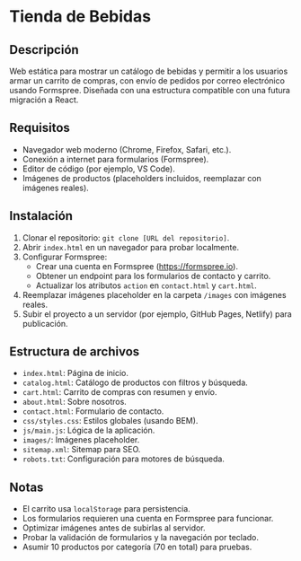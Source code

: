 # Tienda de Bebidas

## Descripción
Web estática para mostrar un catálogo de bebidas y permitir a los usuarios armar un carrito de compras, con envío de pedidos por correo electrónico usando Formspree. Diseñada con una estructura compatible con una futura migración a React.

## Requisitos
- Navegador web moderno (Chrome, Firefox, Safari, etc.).
- Conexión a internet para formularios (Formspree).
- Editor de código (por ejemplo, VS Code).
- Imágenes de productos (placeholders incluidos, reemplazar con imágenes reales).

## Instalación
1. Clonar el repositorio: `git clone [URL del repositorio]`.
2. Abrir `index.html` en un navegador para probar localmente.
3. Configurar Formspree:
   - Crear una cuenta en Formspree (https://formspree.io).
   - Obtener un endpoint para los formularios de contacto y carrito.
   - Actualizar los atributos `action` en `contact.html` y `cart.html`.
4. Reemplazar imágenes placeholder en la carpeta `/images` con imágenes reales.
5. Subir el proyecto a un servidor (por ejemplo, GitHub Pages, Netlify) para publicación.

## Estructura de archivos
- `index.html`: Página de inicio.
- `catalog.html`: Catálogo de productos con filtros y búsqueda.
- `cart.html`: Carrito de compras con resumen y envío.
- `about.html`: Sobre nosotros.
- `contact.html`: Formulario de contacto.
- `css/styles.css`: Estilos globales (usando BEM).
- `js/main.js`: Lógica de la aplicación.
- `images/`: Imágenes placeholder.
- `sitemap.xml`: Sitemap para SEO.
- `robots.txt`: Configuración para motores de búsqueda.

## Notas
- El carrito usa `localStorage` para persistencia.
- Los formularios requieren una cuenta en Formspree para funcionar.
- Optimizar imágenes antes de subirlas al servidor.
- Probar la validación de formularios y la navegación por teclado.
- Asumir 10 productos por categoría (70 en total) para pruebas.
